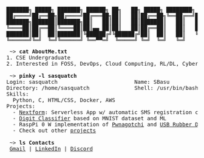 # <img alt="" align="left" src="https://badges.pufler.dev/visits/SourasishBasu/SourasishBasu?style=flat-square&label=&color=000000&logo=github&logoColor=white&labelColor=000000"/> <img alt="" align="right" src="https://img.shields.io/badge/Resume-000000?style=flat&link=https://drive.google.com/file/d/1_JXRSvPhLSlWWVzGEObfLoxV7aveeVSW/view?usp=sharing"/>
<br>
<pre>
███████╗ █████╗ ███████╗ ██████╗ ██╗   ██╗ █████╗ ████████╗ ██████╗██╗  ██╗
██╔════╝██╔══██╗██╔════╝██╔═══██╗██║   ██║██╔══██╗╚══██╔══╝██╔════╝██║  ██║
███████╗███████║███████╗██║   ██║██║   ██║███████║   ██║   ██║     ███████║
╚════██║██╔══██║╚════██║██║▄▄ ██║██║   ██║██╔══██║   ██║   ██║     ██╔══██║
███████║██║  ██║███████║╚██████╔╝╚██████╔╝██║  ██║   ██║   ╚██████╗██║  ██║
╚══════╝╚═╝  ╚═╝╚══════╝ ╚══▀▀═╝  ╚═════╝ ╚═╝  ╚═╝   ╚═╝    ╚═════╝╚═╝  ╚═╝
</pre>

<pre>
 ~> <strong>cat AboutMe.txt</strong>
1. CSE Undergraduate
2. Interested in FOSS, DevOps, Cloud Computing, RL/DL, CyberSec 

 ~> <strong>pinky -l sasquatch</strong>
Login: sasquatch                        Name: SBasu
Directory: /home/sasquatch              Shell: /usr/bin/bash
Skills:
  Python, C, HTML/CSS, Docker, AWS
Projects:
  - <a href="https://github.com/SourasishBasu/Registration-Validator-SMS-AWS">Nextform</a>: Serverless App w/ automatic SMS registration confirmation using AWS + NextJS
  - <a href="https://github.com/SourasishBasu/Digit-Classifier">Digit Classifier</a> based on MNIST dataset and ML
  - RaspPi 0 W implementation of <a href="https://github.com/SourasishBasu/Pwnagotchi-raspberry-pi0">Pwnagotchi</a> and <a href="https://github.com/SourasishBasu/PicoW-Ducky">USB Rubber Ducky</a> using Pico W.
  - Check out other <a href="https://github.com/SourasishBasu?tab=repositories">projects</a>

 ~> <strong>ls Contacts</strong>
 <a href="mailto:sourasishbasu06@gmail.com">Gmail</a> | <a href="linkedin.com/sourasishbasu">LinkedIn</a> | <a href="discordapp.com/users/524877465496190976">Discord</a>
</pre>

